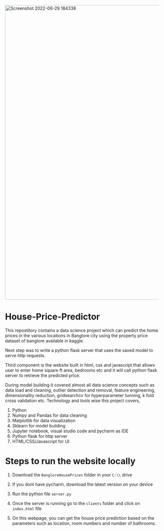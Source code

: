<img width="960" alt="Screenshot 2022-06-29 184338" src="https://user-images.githubusercontent.com/87217567/176445070-dff98b7b-e592-4c99-96d0-11e00e724d01.png">

# House-Price-Predictor
This repostitory contains a data science project which can predict the home prices in the various locations in Banglore city using the property price dataset of banglore available in kaggle.

Next step was to write a python flask server that uses the saved model to serve http requests.

Third component is the website built in html, css and javascript that allows user to enter home square ft area, bedrooms etc and it will call python flask server to retrieve the predicted price.

During model building it covered almost all data science concepts such as data load and cleaning, outlier detection and removal, feature engineering, dimensionality reduction, gridsearchcv for hyperparameter tunning, k fold cross validation etc. Technology and tools wise this project covers,

1. Python
2. Numpy and Pandas for data cleaning
3. Matplotlib for data visualization
4. Sklearn for model building
5. Jupyter notebook, visual studio code and pycharm as IDE
6. Python flask for http server
7. HTML/CSS/Javascript for UI

# Steps to run the website locally
1. Download the `BangloreHousePrices` folder in your `C:\\` drive

2. If you dont have pycharm, download the latest version on your device

3. Run the python file `server.py` 

4. Once the server is running go to the `clients` folder and click on `index.html` file

5. On this webpage, you can get the house price prediction based on the parameters such as location, room numbers and number of bathrooms.
  
